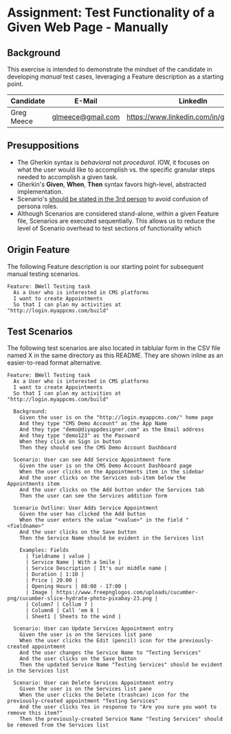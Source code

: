 # Assignment: Test Functionality of a Given Web Page - Manually

## Background

This exercise is intended to demonstrate the mindset of the candidate in developing _manual_ test cases, leveraging a Feature description as a starting point.

| Candidate  | E-Mail            | LinkedIn | GitHub Link|
| ---------- | ----------------- | ---------- | ---------- |
| Greg Meece | glmeece@gmail.com | https://www.linkedin.com/in/gregmeece/ | https://github.com/GLMeece/bwell_challenge |

## Presuppositions

* The Gherkin syntax is _behavioral_ not _procedural_. IOW, it focuses on what the user would like to accomplish vs. the specific granular steps needed to accomplish a given task.
* Gherkin's **Given**, **When**, **Then** syntax favors high-level, abstracted implementation.
* Scenario's [should be stated in the 3rd person](https://automationpanda.com/2017/01/18/should-gherkin-steps-use-first-person-or-third-person/) to avoid confusion of persona roles.
* Although Scenarios are considered stand-alone, within a given Feature file, Scenarios are executed sequentially. This allows us to reduce the level of Scenario overhead to test sections of functionality which

## Origin Feature

The following Feature description is our starting point for subsequent manual testing scenarios.

```gherkin
Feature: BWell Testing task
  As a User who is interested in CMS platforms
  I want to create Appointments
  So that I can plan my activities at "http://login.myappcms.com/build"
```

## Test Scenarios

The following test scenarios are also located in tablular form in the CSV file named X in the same directory as this README. They are shown inline as an easier-to-read format alternative.

```gherkin
Feature: BWell Testing task
  As a User who is interested in CMS platforms
  I want to create Appointments
  So that I can plan my activities at "http://login.myappcms.com/build"
    
  Background:
    Given the user is on the "http://login.myappcms.com/" home page
    And they type "CMS Demo Account" as the App Name
    And they type "demo@diyappdesigner.com" as the Email address
    And they type "demo123" as the Password
    When they click on Sign in button
    Then they should see the CMS Demo Account Dashboard
    
  Scenario: User can see Add Service Appointment form
    Given the user is on the CMS Demo Account Dashboard page
    When the user clicks on the Appointments item in the sidebar
    And the user clicks on the Services sub-item below the Appointments item
    And the user clicks on the Add button under the Services tab
    Then the user can see the Services addition form
    
  Scenario Outline: User Adds Service Appointment
    Given the user has clicked the Add button
    When the user enters the value "<value>" in the field "<fieldname>"
    And the user clicks on the Save button
    Then the Service Name should be evident in the Services list
    
    Examples: Fields
      | fieldname | value |
      | Service Name | With a Smile |
      | Service Description | It's our middle name |
      | Duration | 1:10 |
      | Price | 20.00 |
      | Opening Hours | 08:00 - 17:00 |
      | Image | https://www.freepnglogos.com/uploads/cucumber-png/cucumber-slice-hydrate-photo-pixabay-23.png |
      | Column7 | Collum 7 |
      | Column8 | Call 'em 8 |
      | Sheet1 | Sheets to the wind |
    
  Scenario: User can Update Services Appointment entry
    Given the user is on the Services list pane
    When the user clicks the Edit (pencil) icon for the previously-created appointment
    And the user changes the Service Name to "Testing Services"
    And the user clicks on the Save button
    Then the updated Service Name "Testing Services" should be evident in the Services list
    
  Scenario: User can Delete Services Appointment entry
    Given the user is on the Services list pane
    When the user clicks the Delete (trashcan) icon for the previously-created appointment "Testing Services"
    And the user clicks Yes in response to "Are you sure you want to remove this item?"
    Then the previously-created Service Name "Testing Services" should be removed from the Services list
```


